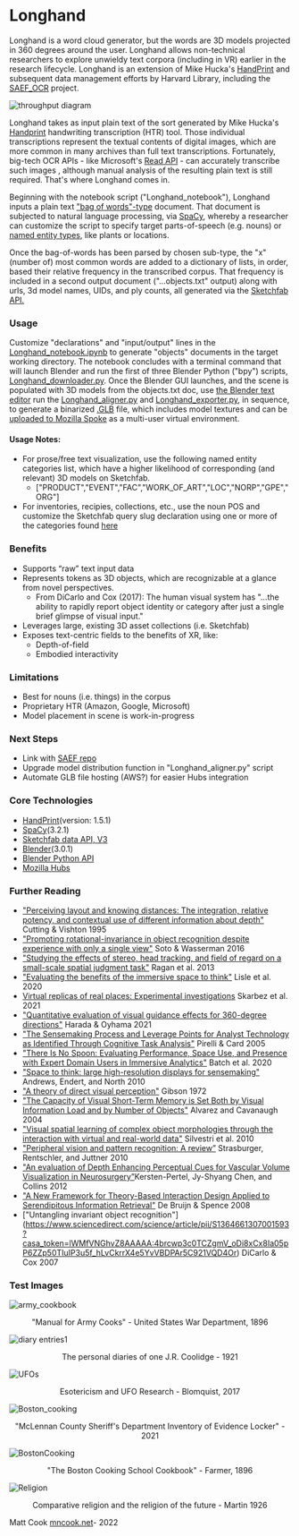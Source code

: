 # **Longhand** #
Longhand is a word cloud generator, but the words are 3D models projected in 360 degrees around the user. Longhand allows non-technical researchers to explore unwieldy text corpora (including in VR) earlier in the research lifecycle. Longhand is an extension of Mike Hucka's [HandPrint](https://github.com/caltechlibrary/handprint) and subsequent data management efforts by Harvard Library, including the [SAEF_OCR](https://github.com/Cook4986/SAEF_OCR) project.

![throughput diagram](https://images.squarespace-cdn.com/content/v1/532b70b6e4b0dca092974dbe/3543cdec-7455-4bed-8eb4-55e7c46cb76b/Longhand_Diagram_Cook2022.png?format=2500w)

Longhand takes as input plain text of the sort generated by Mike Hucka's [Handprint](https://github.com/caltechlibrary/handprint) handwriting transcription (HTR) tool. Those individual transcriptions represent the textual contents of digital images, which are more common in many archives than full text transcriptions. Fortunately, big-tech OCR APIs - like Microsoft's [Read API](https://docs.microsoft.com/en-us/azure/cognitive-services/computer-vision/vision-api-how-to-topics/call-read-api) - can accurately transcribe such images , although manual analysis of the resulting plain text is still required. That's where Longhand comes in. 

Beginning with the notebook script ("Longhand_notebook"), Longhand inputs a plain text ["bag of words"-type](https://en.wikipedia.org/wiki/Bag-of-words_model) document. That document is subjected to natural language processing, via [SpaCy](https://spacy.io/), whereby a researcher can customize the script to specify target parts-of-speech (e.g. nouns) or [named entity types](https://github.com/mchesterkadwell/named-entity-recognition), like plants or locations. 

Once the bag-of-words has been parsed by chosen sub-type, the "x" (number of) most common words are added to a dictionary of lists, in order, based their relative frequency in the transcribed corpus. That frequency is included in a second output document ("...objects.txt" output) along with urls, 3d model names, UIDs, and ply counts, all generated via the [Sketchfab API.](https://sketchfab.com/developers/data-api/v3)

### Usage
Customize "declarations" and "input/output" lines in the [Longhand_notebook.ipynb](https://github.com/Cook4986/Longhand/blob/main/Longhand_notebook.ipynb) to generate "objects" documents in the target working directory. The notebook concludes with a terminal command that will launch Blender and run the first of three Blender Python ("bpy") scripts, [Longhand_downloader.py](https://github.com/Cook4986/Longhand/blob/main/Longhand_downloader.py). Once the Blender GUI launches, and the scene is populated with 3D models from the objects.txt doc, use [the Blender text editor](https://docs.blender.org/manual/en/2.79/editors/text_editor.html) run the [Longhand_aligner.py](https://github.com/Cook4986/Longhand/blob/main/Longhand_aligner.py) and [Longhand_exporter.py](https://github.com/Cook4986/Longhand/blob/main/Longhand_exporter.py), in sequence, to generate a binarized [.GLB](https://en.wikipedia.org/wiki/GlTF) file, which includes model textures and can be [uploaded to Mozilla Spoke](https://hubs.mozilla.com/docs/spoke-creating-projects.html) as a multi-user virtual environment. 
#### Usage Notes:
* For prose/free text visualization, use the following named entity categories list, which have a higher likelihood of corresponding (and relevant) 3D models on Sketchfab. 
  * ["PRODUCT","EVENT","FAC","WORK_OF_ART","LOC","NORP","GPE","ORG"] 
* For inventories, recipies, collections, etc., use the noun POS and customize the Sketchfab query slug declaration using one or more of the categories found [here](https://help.sketchfab.com/hc/en-us/articles/115002765883-Category-Guidelines#Cultural-Heritage-History)

### Benefits
* Supports “raw” text input data
* Represents tokens as 3D objects, which are recognizable at a glance from novel perspectives.
  * From DiCarlo and Cox (2017): The human visual system has "...the ability to rapidly report object identity or category after just a single brief glimpse of visual input." 
* Leverages large, existing 3D asset collections (i.e. Sketchfab)
* Exposes text-centric fields to the benefits of XR, like:
  * Depth-of-field
  * Embodied interactivity
### Limitations
* Best for nouns (i.e. things) in the corpus
* Proprietary HTR (Amazon, Google, Microsoft)
* Model placement in scene is work-in-progress 
### Next Steps
* Link with [SAEF repo](https://github.com/Cook4986/SAEF_OCR)
* Upgrade model distribution function in "Longhand_aligner.py" script
* Automate GLB file hosting (AWS?) for easier Hubs integration
### Core Technologies
 * [HandPrint](https://github.com/caltechlibrary/handprint)(version: 1.5.1)
 * [SpaCy](https://github.com/explosion/spaCy)(3.2.1)
 * [Sketchfab data API, V3](https://docs.sketchfab.com/data-api/v3/index.html)
 * [Blender](https://www.blender.org/)(3.0.1)
 * [Blender Python API](https://docs.blender.org/api/current/index.html)
 * [Mozilla Hubs](https://github.com/mozilla/hubs)
### Further Reading
* ["Perceiving layout and knowing distances: The integration, relative potency, and contextual use of different information about depth"](https://www.researchgate.net/profile/James-Cutting/publication/236964257_Perceiving_layout_and_knowing_distances_The_interaction_relative_potency_and_contextual_use_of_different_information_about_depth/links/0c96051a7a988e9232000000/Perceiving-layout-and-knowing-distances-The-interaction-relative-potency-and-contextual-use-of-different-information-about-depth.pdf) Cutting & Vishton 1995
* ["Promoting rotational-invariance in object recognition despite experience with only a single view"](https://www.sciencedirect.com/science/article/pii/S0376635715300735?casa_token=RFiw0OhRdPsAAAAA:7rb-Hsu-ZnPZs2l1iwr2g61yJCY4lXp6nfRIP299JcLv7G7L8EmALA3VzYyQ910dIfLKj1lh) Soto & Wasserman 2016
* ["Studying the effects of stereo, head tracking, and field of regard on a small-scale spatial judgment task"](https://ieeexplore.ieee.org/stamp/stamp.jsp?arnumber=6261311&casa_token=101RdCpGgAgAAAAA:tW7Hjpk6IvHNIcPI1gnoxbVBMCxtnU9sNHan2L0xB36jFL_Oz_kskc49IlVyb0YBsOcC5s0) Ragan et al. 2013
* ["Evaluating the benefits of the immersive space to think"](https://infovis.cs.vt.edu/sites/default/files/WEVR2020_Lisle.pdf) Lisle et al. 2020
* [Virtual replicas of real places: Experimental investigations](https://ieeexplore.ieee.org/abstract/document/9483619?casa_token=byJ-FUFnO6kAAAAA:U6WLbgSz5wMUsxrDZezeC--BmqKY7LKTPvpDBOOO2LL2UcBmgZAZ9XHMObFTFe6dy0nDzWY) Skarbez et al. 2021
* ["Quantitative evaluation of visual guidance effects for 360-degree directions"](https://link.springer.com/article/10.1007/s10055-021-00574-7) Harada & Oyhama 2021
* ["The Sensemaking Process and Leverage Points for Analyst Technology as Identified Through Cognitive Task Analysis"](https://www.e-education.psu.edu/geog885/sites/www.e-education.psu.edu.geog885/files/geog885q/file/Lesson_02/Sense_Making_206_Camera_Ready_Paper.pdf) Pirelli & Card 2005
* ["There Is No Spoon: Evaluating Performance, Space Use, and Presence with Expert Domain Users in Immersive Analytics"](https://ieeexplore.ieee.org/abstract/document/8820171?casa_token=YmPsNHmA6bgAAAAA:01jAPRcwrGHw6EMeOROp_HnbMAIpBqv-FFmSx1f7WwQSnqJUBC7D1PCNoR4QCJv8YDEIlmM) Batch et al. 2020
* ["Space to think: large high-resolution displays for sensemaking"](https://dl.acm.org/doi/abs/10.1145/1753326.1753336?casa_token=QaujgYdz_WwAAAAA:UxZS8_ZIvM1MnJxEDre7qjy4CKk4ay4DznPaUfbM0q52MWhq6J_LsT44q-Yd-STGeX7fSwzu4Sc) Andrews, Endert, and North 2010
* ["A theory of direct visual perception"](https://monoskop.org/images/1/12/Gibson_James_J_1972_2002_A_Theory_of_Direct_Visual_Perception.pdf) Gibson 1972
* ["The Capacity of Visual Short-Term Memory is Set Both by Visual Information Load and by Number of Objects"](https://journals.sagepub.com/doi/full/10.1111/j.0963-7214.2004.01502006.x?casa_token=hz68zoEojfAAAAAA%3AXgTymvc1EPi_b5RVMoBsseOrIK31B8MsuINWI46cGw8EldYvovacJIlQIRsJ1fjEX7drHwMpYMQ) Alvarez and Cavanaugh 2004
* ["Visual spatial learning of complex object morphologies through the interaction with virtual and real-world data"](https://www.sciencedirect.com/science/article/pii/S0142694X10000128?casa_token=8P-CO_HqYmkAAAAA:YsBBDG1svWOeaylHEqazgOIdRnRLxYIxUT403mSejcle87KsRDOEypAi-LnHe8-vkFGCyzwj) Silvestri et al. 2010
* ["Peripheral vision and pattern recognition: A review”](https://jov.arvojournals.org/article.aspx?articleid=2191825) Strasburger, Rentschler, and Juttner 2010
* ["An evaluation of Depth Enhancing Perceptual Cues for Vascular Volume Visualization in Neurosurgery”](https://ieeexplore.ieee.org/abstract/document/6620865?casa_token=IvrlmZRQ-J4AAAAA:Me20NjzNmt4e6xe_6PYt51zA91yDYvY8Od1drMeYfJtX-Uo-Vjfp-U_hTkxJue1US9Q6h_s)Kersten-Pertel, Jy-Shyang Chen, and Collins 2012 
* ["A New Framework for Theory-Based Interaction Design Applied to Serendipitous Information Retrieval"](https://dl.acm.org/doi/abs/10.1145/1352782.1352787?casa_token=fuqwjzCWagwAAAAA:_89FD0Vj44ap0SMjic3dZg1DjoZUcuJCDFG5-eoD7TEQV4pQl4G1fkG2n_oZBufy3-26dlYMt24) De Bruijn & Spence 2008
* ["Untangling invariant object recognition"] (https://www.sciencedirect.com/science/article/pii/S1364661307001593?casa_token=lWMfVNGhvZ8AAAAA:4brcwp3c0TCZgmV_oDi8xCx8Ia05pP6ZZp50TIuIP3u5f_hLvCkrrX4e5YvVBDPAr5C921VQD4Or) DiCarlo & Cox 2007

### Test Images
![army_cookbook](https://images.squarespace-cdn.com/content/v1/532b70b6e4b0dca092974dbe/1660659211783-6PMQRSA5076JD9BVLOA8/ArmyCookbook1_reduced.jpg?format=1000w)
<p align="center">
    "Manual for Army Cooks" - United States War Department, 1896
</p>

![diary entries1](https://images.squarespace-cdn.com/content/v1/532b70b6e4b0dca092974dbe/1659099069651-WCYENKMCF5OOF66CXYK3/JRC_nouns.png?format=1000w)
<p align="center">
    The personal diaries of one J.R. Coolidge - 1921
</p>

![UFOs](https://images.squarespace-cdn.com/content/v1/532b70b6e4b0dca092974dbe/1660658679021-ISG6E85XE5ZKMD8LOYLB/UFO4.png?format=1000w)
<p align="center">
    Esotericism and UFO Research - Blomquist, 2017
</p>

![Boston_cooking](https://images.squarespace-cdn.com/content/v1/532b70b6e4b0dca092974dbe/1660658486299-R9RUUMYY4PDFW9CAGWYA/EvidenceLocker.png?format=1000w)
<p align="center">
    "McLennan County Sheriff's Department Inventory of Evidence Locker" - 2021
</p>

![BostonCooking](https://images.squarespace-cdn.com/content/v1/532b70b6e4b0dca092974dbe/1659098222849-RLADGE36KJTNXLQIW7E0/Boston+Cooking+School_1.png?format=2500w)
<p align="center">
    "The Boston Cooking School Cookbook" - Farmer, 1896
</p>

![Religion](https://images.squarespace-cdn.com/content/v1/532b70b6e4b0dca092974dbe/1660658664190-4UL3TUOLIOCXB1AV7PGN/Religion2_reduced.jpg?format=1000w)
<p align="center">
    Comparative religion and the religion of the future - Martin 1926
</p>

Matt Cook [mncook.net](https://www.mncook.net/)- 2022
